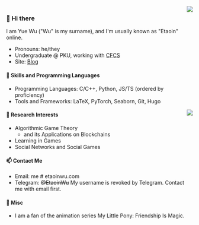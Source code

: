 <img align=right src="https://ghstat.miao.dev/api?username=EtaoinWu&show_icons=true&bg_color=60,#000000,#FFFFFFF&cache_seconds=1800"/>

### 👋 Hi there

I am Yue Wu ("Wu" is my surname), and I'm usually known as "Etaoin" online.

- Pronouns: he/they
- Undergraduate @ PKU, working with [CFCS](https://cfcs.pku.edu.cn/)
- Site: [Blog](https://etaoinwu.com/)

#### 🤖 Skills and Programming Languages
- Programming Languages: C/C++, Python, JS/TS (ordered by proficiency)
- Tools and Frameworks: LaTeX, PyTorch, Seaborn, Git, Hugo

<img align=right src="https://ghstat.miao.dev/api/top-langs?username=EtaoinWu&show_icons=true&bg_color=60,#000000,#FFFFFFF&cache_seconds=1800"/>

#### 🧮 Research Interests
- Algorithmic Game Theory
  - and its Applications on Blockchains
- Learning in Games
- Social Networks and Social Games

#### 📫 Contact Me
- Email: me # etaoinwu.com
- Telegram: ~~@EtaoinWu~~ My username is revoked by Telegram. Contact me with email first.

#### 🦄 Misc
- I am a fan of the animation series My Little Pony: Friendship Is Magic. 
